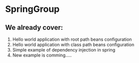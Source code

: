 # SpringGroup

## We already cover:

1. Hello world application with root path beans configuration
2. Hello world application with class path beans configuration
3. Simple example of dependency injection in spring
4. New example is comming.....